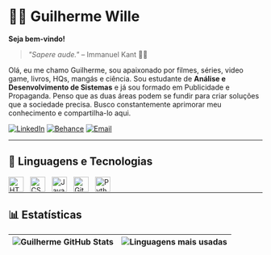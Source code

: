 # 🙋🏻 Guilherme Wille
**Seja bem-vindo!**
> *"Sapere aude."* – Immanuel Kant 📖🔭

Olá, eu me chamo Guilherme, sou apaixonado por filmes, séries, video game, livros, HQs, mangás e ciência.
Sou estudante de **Análise e Desenvolvimento de Sistemas** e já sou formado em Publicidade e Propaganda. Penso que as duas áreas podem se fundir para criar soluções que a sociedade precisa. Busco constantemente aprimorar meu conhecimento e compartilha-lo aqui.

[![LinkedIn](https://img.shields.io/badge/-LinkedIn-0A66C2?style=for-the-badge&logo=linkedin&logoColor=white)](https://www.linkedin.com/in/guiwico/)
[![Behance](https://img.shields.io/badge/Behance-1769ff?style=for-the-badge&logo=behance&logoColor=white)](https://www.behance.net/guiwico)
[![Email](https://img.shields.io/badge/-Email-D14836?style=for-the-badge&logo=gmail&logoColor=white)](mailto:gwille08@gmail.com)

---
## 🤖 Linguagens e Tecnologias
<img align="left" alt="HTML" title="HTML" width="30px" style="padding-right: 10px;" src="https://cdn.jsdelivr.net/gh/devicons/devicon@latest/icons/html5/html5-original.svg" />
<img align="left" alt="CSS" title="CSS" width="30px" style="padding-right: 10px;" src="https://cdn.jsdelivr.net/gh/devicons/devicon@latest/icons/css3/css3-original.svg" />
<img align="left" alt="JavaScript" title="JavaScript" width="30px" style="padding-right: 10px;" src="https://cdn.jsdelivr.net/gh/devicons/devicon@latest/icons/javascript/javascript-original.svg" />
<img align="left" alt="Git" title="Git" width="30px" style="padding-right: 10px;" src="https://cdn.jsdelivr.net/gh/devicons/devicon@latest/icons/git/git-original.svg" />
<img align="left" alt="Python" title="Python" width="30px" style="padding-right: 10px;" src="https://cdn.jsdelivr.net/gh/devicons/devicon@latest/icons/python/python-original.svg" />
<br/>

---
## 📊 Estatísticas
| ![Guilherme GitHub Stats](https://github-readme-stats.vercel.app/api?username=guiwico&show_icons=true&theme=tokyonight&include_all_commits=true&locale=pt-br) | ![Linguagens mais usadas](https://github-readme-stats.vercel.app/api/top-langs/?username=guiwico&theme=tokyonight&layout=compact&custom_title=Tecnologias&langs_count=9) |
| --- | --- |

